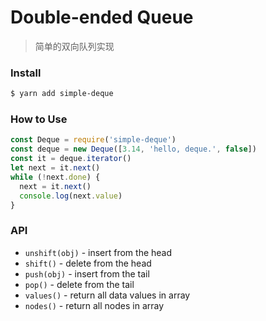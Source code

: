 # Double-ended Queue

> 简单的双向队列实现

### Install

```bash
$ yarn add simple-deque
```

### How to Use

```js
const Deque = require('simple-deque')
const deque = new Deque([3.14, 'hello, deque.', false])
const it = deque.iterator()
let next = it.next()
while (!next.done) {
  next = it.next()
  console.log(next.value)
}
```

### API

- `unshift(obj)` - insert from the head
- `shift()` - delete from the head
- `push(obj)` - insert from the tail
- `pop()` - delete from the tail 
- `values()` - return all data values in array
- `nodes()` - return all nodes in array 
